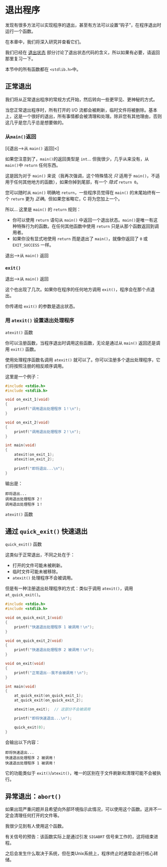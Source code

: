 <!-- Beej的C指南

# vim: ts=4:sw=4:nosi:et:tw=72
-->

# 退出程序

发现有很多方法可以实现程序的退出，甚至有方法可以设置“钩子”，在程序退出时运行一个函数。

在本章中，我们将深入研究并查看它们。

我们已经在 [退出状态](#exit-status) 部分讨论了退出状态代码的含义，所以如果有必要，请返回那里复习一下。

本节中的所有函数都在 `<stdlib.h>`中。

## 正常退出

我们将从正常退出程序的常规方式开始，然后转向一些更罕见、更神秘的方式。

当您正常退出程序时，所有打开的 I/O 流都会被刷新，临时文件将被删除。基本上，这是一个很好的退出，所有事情都会被清理和处理。除非您有其他理由，否则这几乎是您几乎总是想要做的。

### 从`main()`返回

[i[退出-->从 `main()` 返回]<]

如果您注意到了，`main()`的返回类型是 `int`... 但我很少，几乎从来没有，从`main()`中 `return` 任何东西。

这是因为对于 `main()` 来说（我再次强调，这个特殊情况 _只_ 适用于 `main()`，不适用于任何其他地方的函数），如果你掉到尾部，有一个 _隐式_ `return 0`。

您可以随时从 `main()` 明确地 `return`，一些程序员觉得在 `main()` 的末尾始终有一个 `return` 更为 _正确_。但如果您省略它，C 将为您加上一个。

所以... 这里是 `main()` 的 `return` 规则：

* 你可以使用 `return` 语句从 `main()` 中返回一个退出状态。`main()`是唯一有这种特殊行为的函数。在任何其他函数中使用 `return` 只是从那个函数返回到调用者。
* 如果你没有显式地使用 `return` 而是退出了 `main()`，就像你返回了 `0` 或 `EXIT_SUCCESS` 一样。

退出-->从 `main()` 返回

### `exit()`

退出-->从 `main()` 返回

这个也出现了几次。如果你在程序的任何地方调用 `exit()`，程序会在那个点退出。

你传递给 `exit()` 的参数是退出状态。

### 用 `atexit()` 设置退出处理程序

`atexit()` 函数

你可以注册函数，当程序退出时调用这些函数，无论是通过从 `main()` 返回还是调用 `exit()` 函数。

使用处理程序函数名调用 `atexit()` 就可以了。你可以注册多个退出处理程序，它们将按照注册的相反顺序调用。

这里是一个例子：

``` {.c .numberLines}
#include <stdio.h>
#include <stdlib.h>

void on_exit_1(void)
{
    printf("调用退出处理程序 1！\n");
}

void on_exit_2(void)
{
    printf("调用退出处理程序 2！\n");
}

int main(void)
{
    atexit(on_exit_1);
    atexit(on_exit_2);
    
    printf("即将退出...\n");
}
```

输出是：

``` {.default}
即将退出...
调用退出处理程序 2！
调用退出处理程序 1！
```

`atexit()` 函数

## 通过 `quick_exit()` 快速退出

`quick_exit()` 函数

这类似于正常退出，不同之处在于：

- 打开的文件可能未被刷新。
- 临时文件可能未被移除。
- `atexit()` 处理程序不会被调用。

但是有一种注册退出处理程序的方式：类似于调用 `atexit()`，调用 `at_quick_exit()`。

``` {.c .numberLines}
#include <stdio.h>
#include <stdlib.h>

void on_quick_exit_1(void)
{
    printf("快速退出处理程序 1 被调用！\n");
}

void on_quick_exit_2(void)
{
    printf("快速退出处理程序 2 被调用！\n");
}

void on_exit(void)
{
    printf("正常退出--我不会被调用！\n");
}

int main(void)
{
    at_quick_exit(on_quick_exit_1);
    at_quick_exit(on_quick_exit_2);

    atexit(on_exit);  // 这部分不会被调用

    printf("即将快速退出...\n");

    quick_exit(0);
}
```

会输出以下内容：

``` {.default}
即将快速退出...
快速退出处理程序 2 被调用！
快速退出处理程序 1 被调用！
```

它的功能类似于 `exit()`/`atexit()`，唯一的区别在于文件刷新和清理可能不会被执行。

## 异常退出：`abort()`

如果出现严重问题并且希望向外部环境指示此情况，可以使用这个函数。这并不一定会清理任何打开的文件等。

我很少见到有人使用这个函数。

有关信号的预告：该函数实际上是通过引发 `SIGABRT` 信号来工作的，这将结束进程。

之后会发生什么取决于系统，但在类Unix系统上，程序终止时通常会进行核心转储。